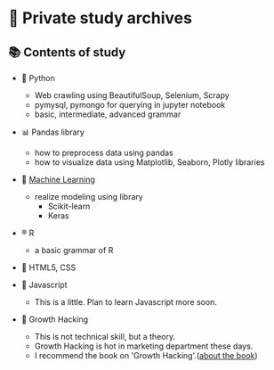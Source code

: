 # 📝 Private study archives

## 📚 Contents of study

- 🐍 Python
  * Web crawling using BeautifulSoup, Selenium, Scrapy
  * pymysql, pymongo for querying in jupyter notebook
  * basic, intermediate, advanced grammar

- 📊 Pandas library
  * how to preprocess data using pandas
  * how to visualize data using Matplotlib, Seaborn, Plotly libraries

- 🦾 <a href='https://github.com/young-hun-jo/TIL/tree/master/machine_learning'>Machine Learning</a>
  * realize modeling using library
    - Scikit-learn
    - Keras
    
- ®️ R
  * a basic grammar of R

- 📍 HTML5, CSS

- 📍 Javascript
  * This is a little. Plan to learn Javascript more soon.

- 📍 Growth Hacking 
  * This is not technical skill, but a theory.
  * Growth Hacking is hot in marketing department these days.
  * I recommend the book on 'Growth Hacking'.(<a href='http://www.yes24.com/Product/Goods/53220322'>about the book</a>)

